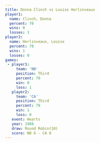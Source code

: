 ```yaml
---
title: Donna Clinch vs Louise Herlinveaux
player1:                   
  name: Clinch, Donna      
  percent: 70              
  wins: 0                  
  losses: 1                
player2:                   
  name: Herlinveaux, Louise
  percent: 78              
  wins: 1                  
  losses: 0                
games:
 - player1:         
     team: 'NB'     
     position: Third
     percent: 70    
     win: 0         
     loss: 1        
   player2:         
     team: 'CA'     
     position: Third
     percent: 78    
     win: 1         
     loss: 0        
   event: Hearts        
   year: 1988           
   draw: Round Robin(10)
   score: NB 6 - CA 8   
---
```

